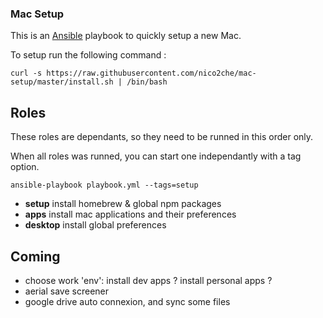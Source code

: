 ### Mac Setup

This is an [Ansible](https://www.ansible.com/) playbook to quickly setup a new Mac.

To setup run the following command :

```
curl -s https://raw.githubusercontent.com/nico2che/mac-setup/master/install.sh | /bin/bash
```

## Roles

These roles are dependants, so they need to be runned in this order only.

When all roles was runned, you can start one independantly with a tag option.

`ansible-playbook playbook.yml --tags=setup`

- **setup** install homebrew & global npm packages
- **apps** install mac applications and their preferences
- **desktop** install global preferences

## Coming

- choose work 'env': install dev apps ? install personal apps ?
- aerial save screener
- google drive auto connexion, and sync some files

